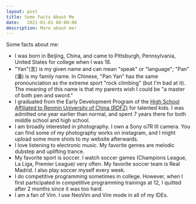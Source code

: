 ```yaml
---
layout: post
title: Some Facts About Me
date:   2021-01-01 00:00:00
description: More about me!
---
```


Some facts about me:

- I was born in Beijing, China, and came to Pittsburgh, Pennsylvania, United States for college when I was 18.
- "Yan"(言) is my given name and can mean "speak" or "language"; "Pan"(潘) is my family name. In Chinese, "Pan Yan" has the same pronounciation as the extreme sport "rock climbing" (but I'm bad at it). The meaning of this name is that my parents wish I could be "a master of both pen and sword."
- I graduated from the Early Development Program of the [High School Affiliated to Renmin University of China (RDFZ)](https://en.wikipedia.org/wiki/High_School_Affiliated_to_Renmin_University_of_China) for talented kids. I was admitted one year earlier than normal, and spent 7 years there for both middle school and high school.
- I am broadly interested in photography. I own a Sony α7R III camera. You can find some of my photography works on instagram, and I might upload some more shots to my website afterwards.
- I love listening to electronic music. My favorite genres are melodic dubstep and uplifting trance.
- My favorite sport is soccer. I watch soccer games (Champions League, La Liga, Premier League) very often. My favorite soccer team is Real Madrid. I also play soccer myself every week.
- I do competitive programming sometimes in college. However, when I first participated in competitive programming trainings at 12, I quitted after 2 months since it was too hard.
- I am a fan of Vim. I use NeoVim and Vim mode in all of my IDEs.


